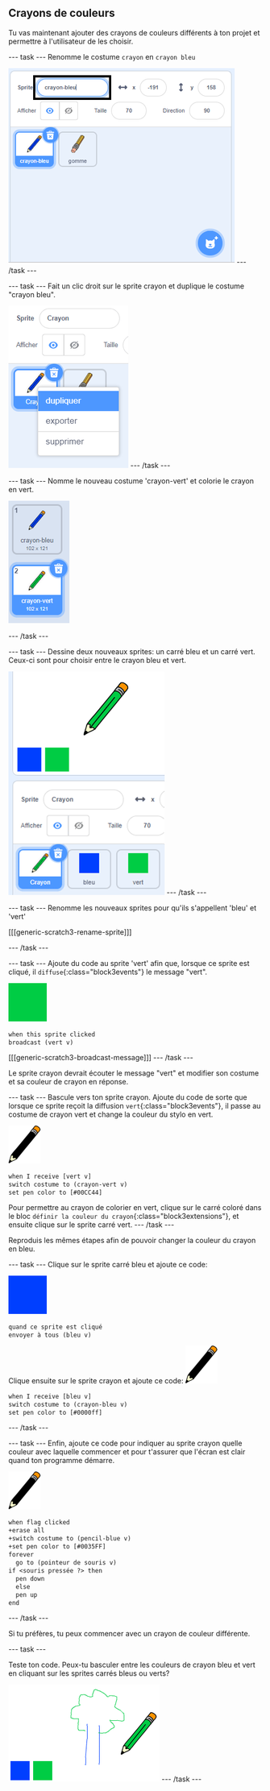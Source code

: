 ## Crayons de couleurs

Tu vas maintenant ajouter des crayons de couleurs différents à ton projet et permettre à l'utilisateur de les choisir.

--- task --- Renomme le costume `crayon` en `crayon bleu`

![renommer-crayon](images/rename-pencil.png) --- /task ---

--- task --- Fait un clic droit sur le sprite crayon et duplique le costume "crayon bleu".

![capture d'écran](images/paint-blue-duplicate.png) --- /task ---

--- task --- Nomme le nouveau costume 'crayon-vert' et colorie le crayon en vert.

![capture d'écran](images/paint-pencil-green.png)

--- /task ---

--- task --- Dessine deux nouveaux sprites: un carré bleu et un carré vert. Ceux-ci sont pour choisir entre le crayon bleu et vert.

![capture d'écran](images/paint-selectors.png) --- /task ---

--- task --- Renomme les nouveaux sprites pour qu'ils s'appellent 'bleu' et 'vert'

[[[generic-scratch3-rename-sprite]]]

--- /task ---

--- task --- Ajoute du code au sprite 'vert' afin que, lorsque ce sprite est cliqué, il `diffuse`{:class="block3events"} le message "vert".

![carré vert](images/green_square.png)

```blocks3
when this sprite clicked
broadcast (vert v)
```

[[[generic-scratch3-broadcast-message]]] --- /task ---

Le sprite crayon devrait écouter le message "vert" et modifier son costume et sa couleur de crayon en réponse.

--- task --- Bascule vers ton sprite crayon. Ajoute du code de sorte que lorsque ce sprite reçoit la diffusion `vert`{:class="block3events"}, il passe au costume de crayon vert et change la couleur du stylo en vert.

![crayon](images/pencil.png)

```blocks3
when I receive [vert v]
switch costume to (crayon-vert v)
set pen color to [#00CC44]
```

Pour permettre au crayon de colorier en vert, clique sur le carré coloré dans le bloc `définir la couleur du crayon`{:class="block3extensions"}, et ensuite clique sur le sprite carré vert. --- /task ---

Reproduis les mêmes étapes afin de pouvoir changer la couleur du crayon en bleu.

--- task --- Clique sur le sprite carré bleu et ajoute ce code:

![carré_bleu](images/blue_square.png)

```blocks3
quand ce sprite est cliqué 
envoyer à tous (bleu v)
```

Clique ensuite sur le sprite crayon et ajoute ce code: ![crayon](images/pencil.png)

```blocks3
when I receive [bleu v]
switch costume to (crayon-bleu v)
set pen color to [#0000ff]
```

--- /task ---

--- task --- Enfin, ajoute ce code pour indiquer au sprite crayon quelle couleur avec laquelle commencer et pour t'assurer que l'écran est clair quand ton programme démarre.

![crayon](images/pencil.png)

```blocks3
when flag clicked
+erase all
+switch costume to (pencil-blue v)
+set pen color to [#0035FF]
forever
  go to (pointeur de souris v)
if <souris pressée ?> then 
  pen down
  else
  pen up
end
```

--- /task ---

Si tu préfères, tu peux commencer avec un crayon de couleur différente.

--- task ---

Teste ton code. Peux-tu basculer entre les couleurs de crayon bleu et vert en cliquant sur les sprites carrés bleus ou verts?

![capture d'écran](images/paint-pens-test.png) --- /task ---
